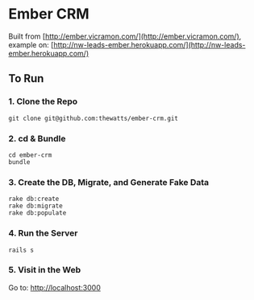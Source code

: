# Ember CRM
Built from [http://ember.vicramon.com/](http://ember.vicramon.com/),
example on:
[http://nw-leads-ember.herokuapp.com/](http://nw-leads-ember.herokuapp.com/)

## To Run

### 1. Clone the Repo
`git clone git@github.com:thewatts/ember-crm.git`

### 2. cd & Bundle
```
cd ember-crm
bundle
```

### 3. Create the DB, Migrate, and Generate Fake Data

```
rake db:create
rake db:migrate
rake db:populate
```

### 4. Run the Server
```
rails s
```

### 5. Visit in the Web
Go to: [http://localhost:3000](http://localhost:3000)
